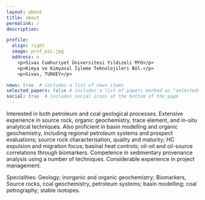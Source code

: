 ```yaml
---
layout: about
title: about
permalink: /
description: 

profile:
  align: right
  image: prof_pic.jpg
  address: >
    <p>Sivas Cumhuriyet Üniversitesi Yıldızeli MYO</p>
    <p>Kimya ve Kimyasal İşleme Teknolojileri Böl.</p>
    <p>Sivas, TURKEY</p>

news: true  # includes a list of news items
selected_papers: false # includes a list of papers marked as "selected={true}"
social: true  # includes social icons at the bottom of the page
---
```


Interested in both petroleum and coal geological processes. Extensive experience in source rock, organic geochemistry, trace element, and in-situ analytical techniques. Also proficient in basin modelling and organic geochemistry, including regional petroleum systems and prospect evaluations; source rock characterisation, quality and maturity; HC expulsion and migration focus; basinal heat controls; oil-oil and oil-source correlations through biomarkers. Competence in sedimentary provenance analysis using a number of techniques. Considerable experience in project management.

Specialities: Geology; inorganic and organic geochemistry; Biomarkers, Source rocks, coal geochemistry, petroleum systems; basin modelling; coal petrography; stable isotopes.